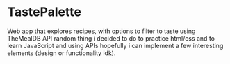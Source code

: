 # TastePalette
Web app that explores recipes, with options to filter to taste using TheMealDB API
random thing i decided to do to practice html/css and to learn JavaScript and using APIs
hopefully i can implement a few interesting elements (design or functionality idk).
